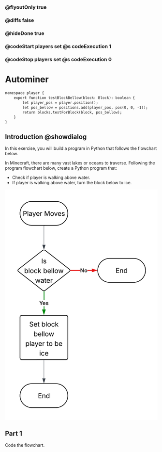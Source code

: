 
### @flyoutOnly true
### @diffs false
### @hideDone true
### @codeStart players set @s codeExecution 1
### @codeStop players set @s codeExecution 0

# Autominer

```customts
namespace player {
    export function testBlockBellow(block: Block): boolean {
        let player_pos = player.position();
        let pos_bellow = positions.add(player_pos, pos(0, 0, -1));
        return blocks.testForBlock(block, pos_bellow);
    }
}
```

## Introduction @showdialog

In this exercise, you will build a program in Python that follows the flowchart below.

In Minecraft, there are many vast lakes or oceans to traverse. Following the program flowchart below, create a Python program that:

- Check if player is walking above water.
- If player is walking above water, turn the block below to ice.

![Cover image](https://raw.githubusercontent.com/CausewayDigital/Minecraft-EE-MakeCode/refs/heads/master/tutorials/python-islands/island-7/ice_walker/images/Flowchart.png)

## Part 1

Code the flowchart.

```python
```
